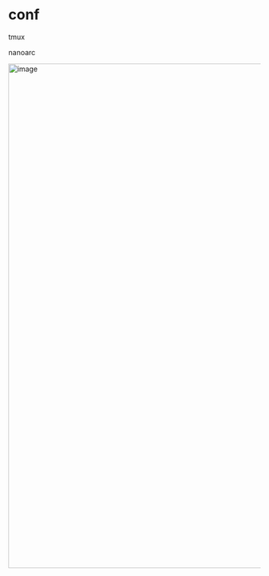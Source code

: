 # conf
tmux

nanoarc


<img width="1907" height="1009" alt="image" src="https://github.com/user-attachments/assets/a7ae0b19-a6ec-452f-9885-4630a0825709" />

